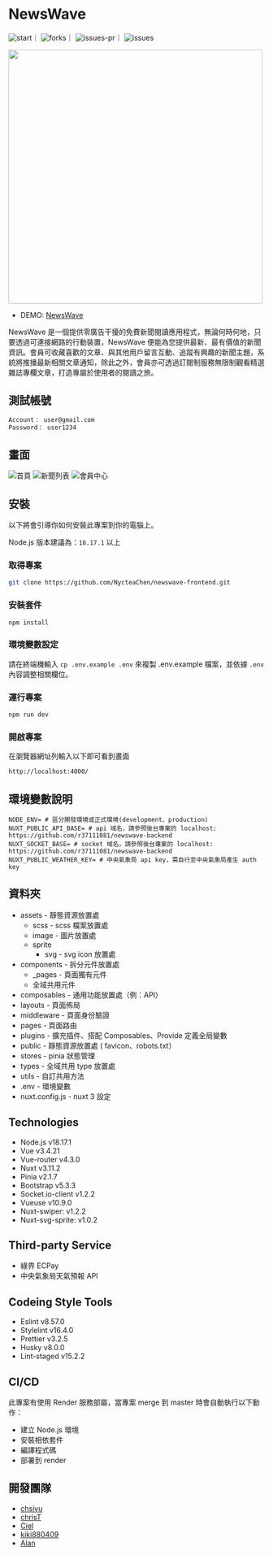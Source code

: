 # NewsWave

<!-- 底下標籤來源參考寫法可至：https://github.com/Envoy-VC/awesome-badges#github-stats -->

![start](https://img.shields.io/github/stars/r37111081/newswave-backend.svg)｜
![forks](https://img.shields.io/github/forks/r37111081/newswave-backend.svg)｜
![issues-pr](https://img.shields.io/github/issues-pr/r37111081/newswave-backend.svg)｜
![issues](https://img.shields.io/github/issues/r37111081/newswave-backend.svg)


<img width="500" src="https://i.imgur.com/4ARRsXj.jpeg" />

- DEMO: [NewsWave](https://newswave-92gm.onrender.com/)

NewsWave 是一個提供零廣告干擾的免費新聞閱讀應用程式，無論何時何地，只要透過可連接網路的行動裝置，NewsWave 便能為您提供最新、最有價值的新聞資訊。會員可收藏喜歡的文章、與其他用戶留言互動、追蹤有興趣的新聞主題，系統將推播最新相關文章通知，除此之外，會員亦可透過訂閱制服務無限制觀看精選雜誌專欄文章，打造專屬於使用者的閱讀之旅。

## 測試帳號

```bash
Account： user@gmail.com
Password： user1234
```

## 畫面

![首頁](https://i.imgur.com/YHTYhNt.png)
![新聞列表](https://i.imgur.com/X5SMoos.png)
![會員中心](https://images.cakeresume.com/post-images/60d46732-fb97-4cf3-81d9-91e964dcdba0.png)

## 安裝

以下將會引導你如何安裝此專案到你的電腦上。

Node.js 版本建議為：`18.17.1` 以上

### 取得專案

```bash
git clone https://github.com/NycteaChen/newswave-frontend.git
```

### 安裝套件

```bash
npm install
```

### 環境變數設定

請在終端機輸入 `cp .env.example .env` 來複製 .env.example 檔案，並依據 `.env` 內容調整相關欄位。

### 運行專案

```bash
npm run dev
```

### 開啟專案

在瀏覽器網址列輸入以下即可看到畫面

```bash
http://localhost:4000/
```

## 環境變數說明

```env
NODE_ENV= # 區分開發環境或正式環境(development、production)
NUXT_PUBLIC_API_BASE= # api 域名，請參照後台專案的 localhost: https://github.com/r37111081/newswave-backend
NUXT_SOCKET_BASE= # socket 域名，請參照後台專案的 localhost: https://github.com/r37111081/newswave-backend
NUXT_PUBLIC_WEATHER_KEY= # 中央氣象局 api key，需自行至中央氣象局產生 auth key
```

## 資料夾

- assets - 靜態資源放置處
  - scss - scss 檔案放置處
  - image - 圖片放置處
  - sprite
    - svg - svg icon 放置處
- components - 拆分元件放置處
  - _pages - 頁面獨有元件
  - 全域共用元件
- composables - 通用功能放置處（例：API）
- layouts - 頁面佈局
- middleware - 頁面身份驗證
- pages - 頁面路由
- plugins - 擴充插件、搭配 Composables、Provide 定義全局變數
- public - 靜態資源放置處 ( favicon、robots.txt）
- stores - pinia 狀態管理
- types - 全域共用 type 放置處
- utils - 自訂共用方法
- .env - 環境變數
- nuxt.config.js - nuxt 3 設定


## Technologies

- Node.js v18.17.1
- Vue v3.4.21
- Vue-router v4.3.0
- Nuxt v3.11.2
- Pinia v2.1.7
- Bootstrap v5.3.3
- Socket.io-client v1.2.2
- Vueuse v10.9.0
- Nuxt-swiper: v1.2.2
- Nuxt-svg-sprite: v1.0.2


## Third-party Service

- 綠界 ECPay
- 中央氣象局天氣預報 API


## Codeing Style Tools

- Eslint v8.57.0
- Stylelint v16.4.0
- Prettier v3.2.5
- Husky v8.0.0
- Lint-staged v15.2.2

## CI/CD

此專案有使用 Render 服務部屬，當專案 merge 到 master 時會自動執行以下動作：

- 建立 Node.js 環境
- 安裝相依套件
- 編譯程式碼
- 部署到 render

## 開發團隊

- [chsiyu](https://github.com/sihyun-user)
- [chrisT](https://github.com/r37111081)
- [Ciel](https://github.com/NycteaChen)
- [kiki880409](https://github.com/kilee0409)
- [Alan](https://github.com/LOOFOO)
